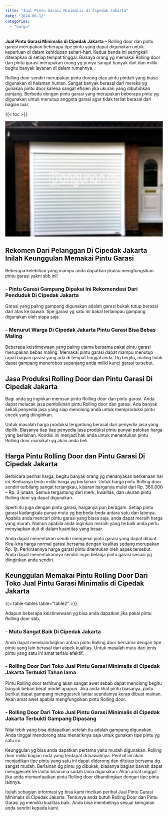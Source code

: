 ```yaml
---
title: "Jual Pintu Garasi Minimalis di Cipedak Jakarta"
date: "2024-06-12"
categories: 
  - "harga"
---
```


**Jual Pintu Garasi Minimalis di Cipedak Jakarta** – Rolling door dan pintu garasi merupakan beberapa tipe pintu yang dapat digunakan untuk keperluan di dalam kehidupan sehari-hari. Kedua benda ini seringkali diterapkan di setiap tempat tinggal. Biasaya orang yg memakai Rolling door dan pintu garasi merupakan orang yg punya sangat banyak duit dan miliki begitu banyak layanan di dalam rumahnya.

Rolling door sendiri merupakan pintu dorong atau pintu pindah yang biasa digunakan di halaman hunian. Sangat banyak berasal dari mereka yg gunakan pintu door karena sangat efisien jika ukuran yang dibutuhkan panjang. Berbeda dengan pintu garasi yang merupakan beberapa pintu yg digunakan untuk menutup anggota garasi agar tidak terliat berasal dari bagian luar.

{{< toc >}}

![Jual Pintu Garasi Minimalis di Cipedak Jakarta](/images/pintu-garasi-69.png)

## Rekomen Dari Pelanggan Di Cipedak Jakarta Inilah Keunggulan Memakai Pintu Garasi

Beberapa kelebihan yang mampu anda dapatkan jikalau mengfungsikan pintu garasi yakni sbb ini!

### \- Pintu Garasi Gampang Dipakai Ini Rekomendasi Dari Penduduk Di Cipedak Jakarta

Garasi yang paling gampang digunakan adalah garasi bukak tutup berasal dari atas ke bawah. tipe garasi yg satu ini bakal terlampau gampang digunakan oleh siapa saja.

### \- Menurut Warga Di Cipedak Jakarta Pintu Garasi Bisa Bebas Maling

Beberapa keistimewaan yang paling utama bersama pakai pintu garasi merupakan bebas maling. Memakai pintu garasi dapat mampu menutup rapat bagian garasi yang ada di tempat tinggal anda. Dg begitu, maling tidak dapat gampang menerobos sepanjang anda miliki kunci garasi tersebut.

## Jasa Produksi Rolling Door dan Pintu Garasi Di Cipedak Jakarta

Bagi anda yg inginkan memsan pintu Rolling door dan pintu garasi. Anda dapat melacak jasa pembikinan pintu Rolling door dan garasi. Ada banyak sekali penyedia jasa yang siap menolong anda untuk memproduksi pintu cocok yang diinginkan.

Untuk masalah harga produksi tergantung berasal dari penyedia jasa yang dipilih. Biasanya tiap tiap penyedia jasa produksi pintu punyai patokan harga yang berlainan. Kondisi ini menjadi hak anda untuk menentukan pintu Rolling door manakah yg akan anda beli.

## Harga Pintu Rolling Door dan Pintu Garasi Di Cipedak Jakarta

Berbicara perihal harga, begitu banyak orang yg menanyakan berkenaan hal ini. Keduanya tentu miliki harga yg berlainan. Untuk harga pintu Rolling door sendiri terbilang sangat terjangkau, kisaran harganya mulai dari Rp. 360.000 – Rp. 3 jutaan. Semua tergantung dari merk, kwalitas, dan ukuran pintu Rolling door yg dapat digunakan.

Sperti itu juga dengan pintu garasi, harganya pun beragam. Setiap pintu garasi kadangkala punya mutu yg berbeda-beda antara satu dan lainnya. Apabila anda mencari pintu garasi yang biasa saja, anda dapat meraih harga yang murah. Namun apabila anda inginkan meraih yang terbaik anda perlu menyiapkan duit di dalam kuantitas yang besar.

Anda dapat menentukan sendiri mengenai pintu garasi yang dapat dibuat. Kira-kira harga normal garasi bersama dengan kualitas sedang merupakan Rp. 1jt. Perkiraannya harga garasi pintu ditentukan oleh aspek tersebut. Anda dapat menentukannya sendiri ingin belanja pintu garasi sesuai yg diinginkan anda sendiri.

## Keunggulan Memakai Pintu Rolling Door Dari Toko Jual Pintu Garasi Minimalis di Cipedak Jakarta

{{< table-tables table="table2" >}}

Adapun beberapa keistimewaan yg bisa anda dapatkan jika pakai pintu Rolling door sbb.

### \- Mutu Sangat Baik Di Cipedak Jakarta

Anda dapat membandingkan antara pintu Rolling door bersama dengan tipe pintu yang lain berasal dari aspek kualitas. Untuk masalah mutu dari jenis pintu yang satu ini amat terlalu efektif.

### \- Rolling Door Dari Toko Jual Pintu Garasi Minimalis di Cipedak Jakarta Terbukti Tahan lama

Pintu Rolling door terhitung akan sangat awet sebab dapat menolong begitu banyak beban berat model apapun. Jika anda lihat pintu biasanya, pintu berikut dapat gampang menggesrek lantai seandainya kerap dibuat mainan. Akan amat awet apabila mengfungsikan pintu Rolling door.

### \- Rolling Door Dari Toko Jual Pintu Garasi Minimalis di Cipedak Jakarta Terbukti Gampang Dipasang

Nilai lebih yang bisa didapatkan setelah itu adalah gampang digunakan. Anda tinggal mendorong atau menariknya saja untuk gunakan tipe pintu yg satu ini.

Keunggulan yg bisa anda dapatkan pertama yaitu mudah digunakan. Rolling door miliki bagian roda yang terdapat di bawahnya. Perihal ini akan menjadikan tipe pintu yang satu ini dapat didorong dan ditutup bersama dg sangat mudah. Berlainan dg pintu yg dibukak, biasanya bagian bawah dapat menggesrek ke lantai bilamana sudah lama digunakan. Akan amat unggul jika anda memanfaatkan pintu Rolling door dibandingkan dengan tipe pintu lainnya.

Itulah sebagian informasi yg bisa kami rincikan perihal Jual Pintu Garasi Minimalis di Cipedak Jakarta. Tentunya anda butuh Rolling Door dan Pintu Garasi yg memiliki kualitas baik. Anda bisa membelinya sesuai keinginan anda sendiri kepada kami.
